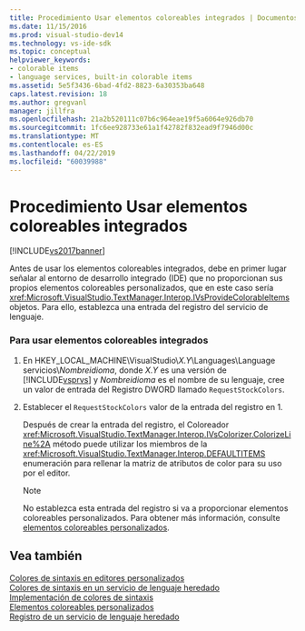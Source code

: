 ```yaml
---
title: Procedimiento Usar elementos coloreables integrados | Documentos de Microsoft
ms.date: 11/15/2016
ms.prod: visual-studio-dev14
ms.technology: vs-ide-sdk
ms.topic: conceptual
helpviewer_keywords:
- colorable items
- language services, built-in colorable items
ms.assetid: 5e5f3436-6bad-4fd2-8823-6a30353ba648
caps.latest.revision: 18
ms.author: gregvanl
manager: jillfra
ms.openlocfilehash: 21a2b520111c07b6c964eae19f5a6064e926db70
ms.sourcegitcommit: 1fc6ee928733e61a1f42782f832ead9f7946d00c
ms.translationtype: MT
ms.contentlocale: es-ES
ms.lasthandoff: 04/22/2019
ms.locfileid: "60039988"
---
```

# <a name="how-to-use-built-in-colorable-items"></a>Procedimiento Usar elementos coloreables integrados
[!INCLUDE[vs2017banner](../../includes/vs2017banner.md)]

Antes de usar los elementos coloreables integrados, debe en primer lugar señalar al entorno de desarrollo integrado (IDE) que no proporcionan sus propios elementos coloreables personalizados, que en este caso sería <xref:Microsoft.VisualStudio.TextManager.Interop.IVsProvideColorableItems> objetos. Para ello, establezca una entrada del registro del servicio de lenguaje.  
  
### <a name="to-use-built-in-colorable-items"></a>Para usar elementos coloreables integrados  
  
1. En HKEY_LOCAL_MACHINE\VisualStudio\\*X.Y*\Languages\Language servicios\\*Nombreidioma*, donde *X.Y* es una versión de [!INCLUDE[vsprvs](../../includes/vsprvs-md.md)] y *Nombreidioma* es el nombre de su lenguaje, cree un valor de entrada del Registro DWORD llamado `RequestStockColors`.  
  
2. Establecer el `RequestStockColors` valor de la entrada del registro en 1.  
  
     Después de crear la entrada del registro, el Coloreador <xref:Microsoft.VisualStudio.TextManager.Interop.IVsColorizer.ColorizeLine%2A> método puede utilizar los miembros de la <xref:Microsoft.VisualStudio.TextManager.Interop.DEFAULTITEMS> enumeración para rellenar la matriz de atributos de color para su uso por el editor.  
  
    > [!NOTE]
    >  No establezca esta entrada del registro si va a proporcionar elementos coloreables personalizados. Para obtener más información, consulte [elementos coloreables personalizados](../../extensibility/internals/custom-colorable-items.md).  
  
## <a name="see-also"></a>Vea también  
 [Colores de sintaxis en editores personalizados](../../extensibility/syntax-coloring-in-custom-editors.md)   
 [Colores de sintaxis en un servicio de lenguaje heredado](../../extensibility/internals/syntax-coloring-in-a-legacy-language-service.md)   
 [Implementación de colores de sintaxis](../../extensibility/internals/implementing-syntax-coloring.md)   
 [Elementos coloreables personalizados](../../extensibility/internals/custom-colorable-items.md)   
 [Registro de un servicio de lenguaje heredado](../../extensibility/internals/registering-a-legacy-language-service2.md)
